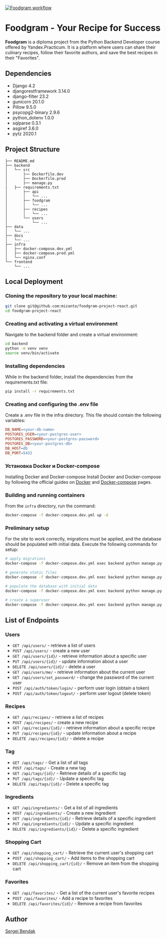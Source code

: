 [![Foodgram workflow](https://github.com/mizanto/foodgram-project-react/actions/workflows/main.yml/badge.svg)](https://github.com/mizanto/foodgram-project-react/actions/workflows/main.yml)

# Foodgram - Your Recipe for Success

**Foodgram** is a diploma project from the Python Backend Developer course offered by Yandex.Practicum. It is a platform where users can share their culinary recipes, follow their favorite authors, and save the best recipes in their "Favorites".

## Dependencies  
- Django 4.2 
- djangorestframework 3.14.0
- django-filter 23.2
- gunicorn 20.1.0
- Pillow 9.5.0 
- psycopg2-binary 2.9.6
- python_dotenv 1.0.0
- sqlparse 0.3.1 
- asgiref 3.6.0 
- pytz 2020.1 

## Project Structure
```
├── README.md
├── backend
│   └── src
│       ├── Dockerfile.dev
│       ├── Dockerfile.prod
│       ├── manage.py
|	├── requirements.txt
│       ├── api
│       │   └── ...
│       ├── foodgram
│       │   └── ...
│       ├── recipes
│       │   └── ...
│       └── users
│           └── ...
├── data
│   └── ...
├── docs
│   └── ...
├── infra
│   ├── docker-compose.dev.yml
│   ├── docker-compose.prod.yml
│   └── nginx.conf
└── frontend
	└── ...
```

## Local Deployment

### Cloning the repository to your local machine:
```bash
git clone git@github.com:mizanto/foodgram-project-react.git
cd foodgram-project-react
```

### Creating and activating a virtual environment
Navigate to the backend folder and create a virtual environment:
```bash
cd backend
python -m venv venv
source venv/bin/activate
```

### Installing dependencies
While in the backend folder, install the dependencies from the requirements.txt file:
```bash
pip install -r requirements.txt
```

### Creating and configuring the .env file
Create a .env file in the infra directory. This file should contain the following variables:
```makefile
DB_NAME=<your-db-name>
POSTGRES_USER=<your-postgres-user>
POSTGRES_PASSWORD=<your-postgres-password>
POSTGRES_DB=<your-postgres-db>
DB_HOST=db
DB_PORT=5432
```

### Установка Docker и Docker-compose
Installing Docker and Docker-compose
Install Docker and Docker-compose by following the official guides on [Docker](https://docs.docker.com/engine/install/) and [Docker-compose](https://docs.docker.com/compose/install/) pages.

### Building and running containers
From the `infra` directory, run the command:
```bash
docker-compose -f docker-compose.dev.yml up -d 
```

### Preliminary setup
For the site to work correctly, migrations must be applied, and the database should be populated with initial data. Execute the following commands for setup:
```bash
# apply migrations
docker-compose -f docker-compose.dev.yml exec backend python manage.py migrate

# generate static files
docker-compose -f docker-compose.dev.yml exec backend python manage.py collectstatic --no-input

# populate the database with initial data
docker-compose -f docker-compose.dev.yml exec backend python manage.py import_basic_data ../data/

# create a superuser
docker-compose -f docker-compose.dev.yml exec backend python manage.py createsuperuser
```

## List of Endpoints

### Users
- `GET /api/users/` - retrieve a list of users
- `POST /api/users/` - create a new user
- `GET /api/users/{id}/` - retrieve information about a specific user
- `PUT /api/users/{id}/` - update information about a user
- `DELETE /api/users/{id}/` - delete a user
- `GET /api/users/me/` - retrieve information about the current user
- `GET /api/users/set_password/` - change the password of the current user
- `POST /api/auth/token/login/` - perform user login (obtain a token)
- `POST /api/auth/token/logout/` - perform user logout (delete token)

### Recipes
- `GET /api/recipes/` - retrieve a list of recipes
- `POST /api/recipes/` - create a new recipe
- `GET /api/recipes/{id}/` - retrieve information about a specific recipe
- `PUT /api/recipes/{id}/` - update information about a recipe
- `DELETE /api/recipes/{id}/` - delete a recipe

### Tag
- `GET /api/tags/` - Get a list of all tags
- `POST /api/tags/` - Create a new tag
- `GET /api/tags/{id}/` - Retrieve details of a specific tag
- `PUT /api/tags/{id}/` - Update a specific tag
- `DELETE /api/tags/{id}/` - Delete a specific tag

### Ingredients
- `GET /api/ingredients/` - Get a list of all ingredients
- `POST /api/ingredients/` - Create a new ingredient
- `GET /api/ingredients/{id}/` - Retrieve details of a specific ingredient
- `PUT /api/ingredients/{id}/` - Update a specific ingredient
- `DELETE /api/ingredients/{id}/` - Delete a specific ingredient

### Shopping Cart
- `GET /api/shopping_cart/` - Retrieve the current user's shopping cart
- `POST /api/shopping_cart/` - Add items to the shopping cart
- `DELETE /api/shopping_cart/{id}/` - Remove an item from the shopping cart

### Favorites
- `GET /api/favorites/` - Get a list of the current user's favorite recipes
- `POST /api/favorites/` - Add a recipe to favorites
- `DELETE /api/favorites/{id}/` - Remove a recipe from favorites

## Author
[Sergei Bendak](https://www.linkedin.com/in/sergey-bendak/)
